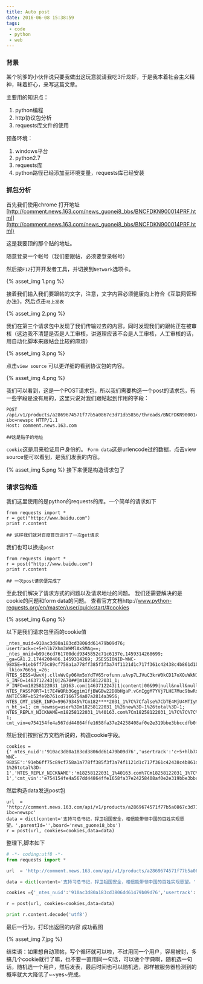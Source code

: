 ```yaml
---
title: Auto post
date: 2016-06-08 15:38:59
tags:
 - code
 - python
 - web
---
```


### 背景

某个坑爹的小伙伴说只要我做出这玩意就请我吃3斤龙虾，于是我本着社会主义精神，昧着虾心，来写这篇文章。

主要用的知识点：

1. python编程
2. http协议包分析
3. requests库文件的使用

预备环境：

1. windows平台
2. python2.7
3. requests库
4. python路径已经添加至环境变量，requests库已经安装

### 抓包分析

首先我们使用chrome 打开地址[http://comment.news.163.com/news_guonei8_bbs/BNCFDKN900014PRF.html](http://comment.news.163.com/news_guonei8_bbs/BNCFDKN900014PRF.html)

这是我要顶的那个贴的地址。

随意登录一个帐号（我们要跟帖，必须要登录帐号）

然后按`F12`打开开发者工具，并切换到`Network`选项卡。

{% asset_img  1.png %}

接着我们输入我们要跟帖的文字，注意，文字内容必须健康向上符合《互联网管理办法》，然后点击`马上发表`

{% asset_img  2.png %}

我们在第三个请求包中发现了我们传输过去的内容，同时发现我们的跟帖正在被审核（这边我不清楚是否是人工审核，讲道理应该不会是人工审核，人工审核的话，用自动化脚本来跟帖会比较的麻烦）

{% asset_img  3.png %}

点击`view source` 可以更详细的看到协议包的内容。

{% asset_img  4.png %}

我们可以看到，这是一个POST请求包，所以我们需要构造一个post的请求包，有一些字段是没有用的，这里只说对我们跟帖起到作用的字段：

```
POST /api/v1/products/a2869674571f77b5a0867c3d71db5856/threads/BNCFDKN900014PRF/comments?ibc=newspc HTTP/1.1
Host: comment.news.163.com

##这是贴子的地址
```

`cookie`这是用来验证用户身份的。
`Form data`这是urlencode过的数据，点击view source便可以看到，是我们发表的内容。

{% asset_img  5.png %}
接下来便是构造请求包了

### 请求包构造

我们这里使用的是python的requests的库。一个简单的请求如下
```
from requests import *
r = get("http://www.baidu.com")
print r.content

## 这样我们就对百度首页进行了一次get请求

```

我们也可以换成`post`

```
from requests import *
r = post("http://www.baidu.com")
print r.content

## 一次post请求便完成了
```

至此我们解决了请求方式的问题以及请求地址的问题。
我们还需要解决的是cookie的问题和form data的问题。
查看官方文档http://www.python-requests.org/en/master/user/quickstart/#cookies

{% asset_img  6.png %}

以下是我们请求包里面的cookie值
```
_ntes_nuid=910ac3d80a183cd3806dd61479b09d76; usertrack=c+5+hlb7Xhm3WHMlAxSMAg==; _ntes_nnid=b99c6cd761700dcd9345852c71c6137e,1459314268699; _ga=GA1.2.1744200486.1459314269; JSESSIONID-WNC-98XSE=91eb6ff75c89cf758a1a778ff385f3f3a74f1121d1c717f361c42438c4b861d1bee3860c17f7152d419286d103fcd9760e369e6177e38ab70a4d3896743946ce45cd2fd4b0cef4e9ab50fa9047eac2b40960b83b08ffd6ea6306208ac98d45208b87244e260fead013d6c9f3dd8078a8c5d046153453d4c0048246af85b65f19ed6d791d%3A1463715848426; _lkiox7665q_=26; NTES_SESS=UwvXj.cllvWvGy06Xm5xYdTV65rofunn.uAvp7LJVuC3krW0kCD17oXOuWkN13rSNfN24o9GOSeZ_RzjzJBK52oIUbeglGU9r6FIYdH33u4KPMqU1PAMgi8FaUMyCHbHJPZHabBJF3yw1OxP5WeKWrGwMgjUrlVzi95aEMdWPPSsHdX.mY1BQdlxAPegQ0tDS; S_INFO=1463712243|0|2&70##|m18258122031_1; P_INFO=m18258122031_1@163.com|1463712243|1|content|00&99|null&null&null#zhj&330400#10#0#0|182031&1||18258122031@163.com; NTES_PASSPORT=1t7E4WQRb3Gqgim1fjBWGBw22D8bHgaP.vGnIggM7YVj7LHE7Muc9bwRsH7TclLKTywQ6tmMF8hT7Z6XsXmqM5WRpL2ENY3u4pyXoQBxiRITx; ANTICSRF=b52fe9b761cd7166754a07a2814a3956; NTES_CMT_USER_INFO=99679345%7Cm182****2031_1%7C%7Cfalse%7CbTE4MjU4MTIyMDMxXzFAMTYzLmNvbQ%3D%3D; n_ht_s=1; cm_newmsg=user%3Dm18258122031_1%26new%3D-1%26total%3D-1; NTES_REPLY_NICKNAME=m18258122031_1%40163.com%7Cm18258122031_1%7C%7C%7C%7C1t7E4WQRb3Gqgim1fjBWGBw22D8bHgaP.vGnIggM7YVj7LHE7Muc9bwRsH7TclLKTywQ6tmMF8hT7Z6XsXmqM5WRpL2ENY3u4pyXoQBxiRITx%7C1%7C-1; cmt_vin=e754154fe4a567dd44864ffe1658fa37e24258408af0e2e319bbe3bbccdfb0f2
```
然后我们按照官方文档所说的，构造cookie字段。
```
cookies = {'_ntes_nuid':'910ac3d80a183cd3806dd61479b09d76','usertrack':'c+5+hlb7Xhm3WHMlAxSMAg==','_ntes_nnid':'b99c6cd761700dcd9345852c71c6137e,1459314268699','_ga':'GA1.2.1744200486.1459314269','JSESSIONID-WNC-98XSE':'91eb6ff75c89cf758a1a778ff385f3f3a74f1121d1c717f361c42438c4b861d1bee3860c17f7152d419286d103fcd9760e369e6177e38ab70a4d3896743946ce45cd2fd4b0cef4e9ab50fa9047eac2b40960b83b08ffd6ea6306208ac98d45208b87244e260fead013d6c9f3dd8078a8c5d046153453d4c0048246af85b65f19ed6d791d%3A1463715848426','_lkiox7665q_':'26','NTES_SESS':'UwvXj.cllvWvGy06Xm5xYdTV65rofunn.uAvp7LJVuC3krW0kCD17oXOuWkN13rSNfN24o9GOSeZ_RzjzJBK52oIUbeglGU9r6FIYdH33u4KPMqU1PAMgi8FaUMyCHbHJPZHabBJF3yw1OxP5WeKWrGwMgjUrlVzi95aEMdWPPSsHdX.mY1BQdlxAPegQ0tDS','S_INFO':'1463712243|0|2&70##|m18258122031_1','P_INFO':'m18258122031_1@163.com|1463712243|1|content|00&99|null&null&null#zhj&330400#10#0#0|182031&1||18258122031@163.com','NTES_PASSPORT':'1t7E4WQRb3Gqgim1fjBWGBw22D8bHgaP.vGnIggM7YVj7LHE7Muc9bwRsH7TclLKTywQ6tmMF8hT7Z6XsXmqM5WRpL2ENY3u4pyXoQBxiRITx','ANTICSRF':'b52fe9b761cd7166754a07a2814a3956','NTES_CMT_USER_INFO':'99679345%7Cm182****2031_1%7C%7Cfalse%7CbTE4MjU4MTIyMDMxXzFAMTYzLmNvbQ%3D%3D','n_ht_s':'1','cm_newmsg':'user%3Dm18258122031_1%26new%3D-1%26total%3D-1','NTES_REPLY_NICKNAME':'m18258122031_1%40163.com%7Cm18258122031_1%7C%7C%7C%7C1t7E4WQRb3Gqgim1fjBWGBw22D8bHgaP.vGnIggM7YVj7LHE7Muc9bwRsH7TclLKTywQ6tmMF8hT7Z6XsXmqM5WRpL2ENY3u4pyXoQBxiRITx%7C1%7C-1','cmt_vin':'e754154fe4a567dd44864ffe1658fa37e24258408af0e2e319bbe3bbccdfb0f2'}
```
然后构造data发送post包
```
url  = 'http://comment.news.163.com/api/v1/products/a2869674571f77b5a0867c3d71db5856/threads/BNCFDKN900014PRF/comments?ibc=newspc'
data = dict(content='支持习总书记，捍卫祖国安全，相信能带领中国的百姓实现愿望。',parentId='',board='news_guonei8_bbs')
r = post(url, cookies=cookies,data=data)
```

整理下,脚本如下
```python
# -*- coding:utf8 -*-
from requests import *

url  = 'http://comment.news.163.com/api/v1/products/a2869674571f77b5a0867c3d71db5856/threads/BNCFDKN900014PRF/comments?ibc=newspc'

data = dict(content='支持习总书记，捍卫祖国安全，相信能带领中国的百姓实现愿望。',parentId='',board='news_guonei8_bbs')

cookies ={'_ntes_nuid':'910ac3d80a183cd3806dd61479b09d76','usertrack':'c+5+hlb7Xhm3WHMlAxSMAg==','_ntes_nnid':'b99c6cd761700dcd9345852c71c6137e,1459314268699','_ga':'GA1.2.1744200486.1459314269','JSESSIONID-WNC-98XSE':'91eb6ff75c89cf758a1a778ff385f3f3a74f1121d1c717f361c42438c4b861d1bee3860c17f7152d419286d103fcd9760e369e6177e38ab70a4d3896743946ce45cd2fd4b0cef4e9ab50fa9047eac2b40960b83b08ffd6ea6306208ac98d45208b87244e260fead013d6c9f3dd8078a8c5d046153453d4c0048246af85b65f19ed6d791d%3A1463715848426','_lkiox7665q_':'26','NTES_SESS':'UwvXj.cllvWvGy06Xm5xYdTV65rofunn.uAvp7LJVuC3krW0kCD17oXOuWkN13rSNfN24o9GOSeZ_RzjzJBK52oIUbeglGU9r6FIYdH33u4KPMqU1PAMgi8FaUMyCHbHJPZHabBJF3yw1OxP5WeKWrGwMgjUrlVzi95aEMdWPPSsHdX.mY1BQdlxAPegQ0tDS','S_INFO':'1463712243|0|2&70##|m18258122031_1','P_INFO':'m18258122031_1@163.com|1463712243|1|content|00&99|null&null&null#zhj&330400#10#0#0|182031&1||18258122031@163.com','NTES_PASSPORT':'1t7E4WQRb3Gqgim1fjBWGBw22D8bHgaP.vGnIggM7YVj7LHE7Muc9bwRsH7TclLKTywQ6tmMF8hT7Z6XsXmqM5WRpL2ENY3u4pyXoQBxiRITx','ANTICSRF':'b52fe9b761cd7166754a07a2814a3956','NTES_CMT_USER_INFO':'99679345%7Cm182****2031_1%7C%7Cfalse%7CbTE4MjU4MTIyMDMxXzFAMTYzLmNvbQ%3D%3D','n_ht_s':'1','cm_newmsg':'user%3Dm18258122031_1%26new%3D-1%26total%3D-1','NTES_REPLY_NICKNAME':'m18258122031_1%40163.com%7Cm18258122031_1%7C%7C%7C%7C1t7E4WQRb3Gqgim1fjBWGBw22D8bHgaP.vGnIggM7YVj7LHE7Muc9bwRsH7TclLKTywQ6tmMF8hT7Z6XsXmqM5WRpL2ENY3u4pyXoQBxiRITx%7C1%7C-1','cmt_vin':'e754154fe4a567dd44864ffe1658fa37e24258408af0e2e319bbe3bbccdfb0f2'}

r = post(url, cookies=cookies,data=data)

print r.content.decode('utf8')
```

最后一行为，打印出返回的内容
成功截图

{% asset_img  7.jpg %}

结束语：如果想自动顶帖，写个循环就可以啦，不过用同一个用户，容易被封，多搞几个cookie就行了嘛，也不要一直用同一句话，可以做个字典啊，随机选一句话，随机选一个用户，然后发表，最后时间也可以随机选，那样被服务器检测到的概率就大大降低了~~yes~完成。